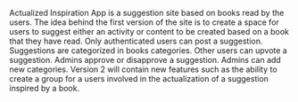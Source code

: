 Actualized Inspiration App is a suggestion site based on books read by the users.
The idea behind the first version of the site is to create a space for users to suggest either an activity or content to be created based on a book that they have read.
Only authenticated users can post a suggestion.
Suggestions are categorized in books categories.
Other users can upvote a suggestion.
Admins approve or disapprove a suggestion.
Admins can add new categories.
Version 2 will contain new features such as the ability to create a group for a users involved in the actualization of a suggestion inspired by a book.
